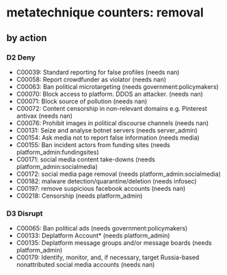 # metatechnique counters: removal

## by action


### D2 Deny
* C00039: Standard reporting for false profiles (needs nan)
* C00058: Report crowdfunder as violator (needs nan)
* C00063: Ban political microtargeting (needs government:policymakers)
* C00070: Block access to platform. DDOS an attacker. (needs nan)
* C00071: Block source of pollution (needs nan)
* C00072: Content censorship in non-relevant domains e.g. Pinterest antivax (needs nan)
* C00076: Prohibit images in political discourse channels (needs nan)
* C00131: Seize and analyse botnet servers (needs server_admin)
* C00154: Ask media not to report false information (needs media)
* C00155: Ban incident actors from funding sites (needs platform_admin:fundingsites)
* C00171: social media content take-downs (needs platform_admin:socialmedia)
* C00172: social media page removal (needs platform_admin:socialmedia)
* C00182: malware detection/quarantine/deletion (needs infosec)
* C00197: remove suspicious facebook accounts (needs nan)
* C00218: Censorship (needs platform_admin)

### D3 Disrupt
* C00065: Ban political ads (needs government:policymakers)
* C00133: Deplatform Account* (needs platform_admin)
* C00135: Deplatform message groups and/or message boards (needs platform_admin)
* C00179: Identify, monitor, and, if necessary, target Russia-based nonattributed social media accounts  (needs nan)
